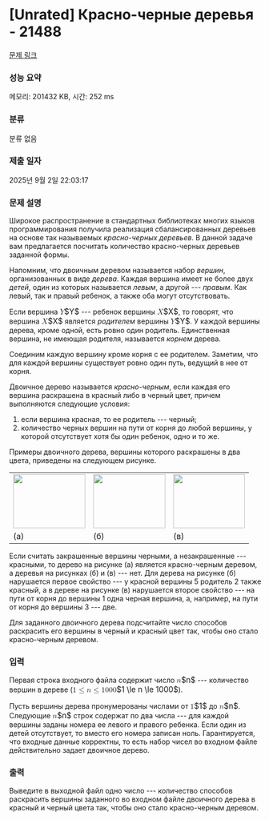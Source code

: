 # [Unrated] Красно-черные деревья - 21488 

[문제 링크](https://www.acmicpc.net/problem/21488) 

### 성능 요약

메모리: 201432 KB, 시간: 252 ms

### 분류

분류 없음

### 제출 일자

2025년 9월 2일 22:03:17

### 문제 설명

<p>Широкое распространение в стандартных библиотеках многих языков программирования получила реализация сбалансированных деревьев на основе так называемых <em>красно-черных деревьев</em>. В данной задаче вам предлагается посчитать количество красно-черных деревьев заданной формы.</p>

<p>Напомним, что двоичным деревом называется набор <em>вершин</em>, организованных в виде <em>дерева</em>. Каждая вершина имеет не более двух <em>детей</em>, один из которых называется <em>левым</em>, а другой --- <em>правым</em>. Как левый, так и правый ребенок, а также оба могут отсутствовать. </p>

<p>Если вершина <mjx-container class="MathJax" jax="CHTML" style="font-size: 109%; position: relative;"><mjx-math class="MJX-TEX" aria-hidden="true"><mjx-mi class="mjx-i"><mjx-c class="mjx-c1D44C TEX-I"></mjx-c></mjx-mi></mjx-math><mjx-assistive-mml unselectable="on" display="inline"><math xmlns="http://www.w3.org/1998/Math/MathML"><mi>Y</mi></math></mjx-assistive-mml><span aria-hidden="true" class="no-mathjax mjx-copytext">$Y$</span></mjx-container> --- ребенок вершины <mjx-container class="MathJax" jax="CHTML" style="font-size: 109%; position: relative;"><mjx-math class="MJX-TEX" aria-hidden="true"><mjx-mi class="mjx-i"><mjx-c class="mjx-c1D44B TEX-I"></mjx-c></mjx-mi></mjx-math><mjx-assistive-mml unselectable="on" display="inline"><math xmlns="http://www.w3.org/1998/Math/MathML"><mi>X</mi></math></mjx-assistive-mml><span aria-hidden="true" class="no-mathjax mjx-copytext">$X$</span></mjx-container>, то говорят, что вершина <mjx-container class="MathJax" jax="CHTML" style="font-size: 109%; position: relative;"><mjx-math class="MJX-TEX" aria-hidden="true"><mjx-mi class="mjx-i"><mjx-c class="mjx-c1D44B TEX-I"></mjx-c></mjx-mi></mjx-math><mjx-assistive-mml unselectable="on" display="inline"><math xmlns="http://www.w3.org/1998/Math/MathML"><mi>X</mi></math></mjx-assistive-mml><span aria-hidden="true" class="no-mathjax mjx-copytext">$X$</span></mjx-container> является <em>родителем</em> вершины <mjx-container class="MathJax" jax="CHTML" style="font-size: 109%; position: relative;"><mjx-math class="MJX-TEX" aria-hidden="true"><mjx-mi class="mjx-i"><mjx-c class="mjx-c1D44C TEX-I"></mjx-c></mjx-mi></mjx-math><mjx-assistive-mml unselectable="on" display="inline"><math xmlns="http://www.w3.org/1998/Math/MathML"><mi>Y</mi></math></mjx-assistive-mml><span aria-hidden="true" class="no-mathjax mjx-copytext">$Y$</span></mjx-container>. У каждой вершины дерева, кроме одной, есть ровно один родитель. Единственная вершина, не имеющая родителя, называется <em>корнем</em> дерева.</p>

<p>Соединим каждую вершину кроме корня с ее родителем. Заметим, что для каждой вершины существует ровно один путь, ведущий в нее от корня.</p>

<p>Двоичное дерево называется <em>красно-черным</em>, если каждая его вершина раскрашена в красный либо в черный цвет, причем выполняются следующие условия:</p>

<ol>
	<li>если вершина красная, то ее родитель --- черный;</li>
	<li>количество черных вершин на пути от корня до любой вершины, у которой отсутствует хотя бы один ребенок, одно и то же.</li>
</ol>

<p>Примеры двоичного дерева, вершины которого раскрашены в два цвета, приведены на следующем рисунке. </p>

<table class="table table-bordered td-center">
	<tbody>
		<tr>
			<td><img alt="" src="https://upload.acmicpc.net/0f0c6c1e-ad26-4581-8719-a17a48076384/-/preview/" style="width: 144px; height: 108px;"></td>
			<td><img alt="" src="https://upload.acmicpc.net/126f42ce-7f09-4014-98ae-0ba68bd9fe22/-/preview/" style="width: 144px; height: 108px;"></td>
			<td><img alt="" src="https://upload.acmicpc.net/1d86ec5b-9275-4ddc-a87d-6b83b5c77f92/-/preview/" style="width: 143px; height: 108px;"></td>
		</tr>
		<tr>
			<td>(а)</td>
			<td>(б)</td>
			<td>(в)</td>
		</tr>
	</tbody>
</table>

<p>Если считать закрашенные вершины черными, а незакрашенные --- красными, то дерево на рисунке (а) является красно-черным деревом, а деревья на рисунках (б) и (в) --- нет. Для дерева на рисунке (б) нарушается первое свойство --- у красной вершины 5 родитель 2 также красный, а в дереве на рисунке (в) нарушается второе свойство --- на пути от корня до вершины 1 одна черная вершина, а, например, на пути от корня до вершины 3 --- две.</p>

<p>Для заданного двоичного дерева подсчитайте число способов раскрасить его вершины в черный и красный цвет так, чтобы оно стало красно-черным деревом.</p>

### 입력 

 <p>Первая строка входного файла содержит число <mjx-container class="MathJax" jax="CHTML" style="font-size: 109%; position: relative;"><mjx-math class="MJX-TEX" aria-hidden="true"><mjx-mi class="mjx-i"><mjx-c class="mjx-c1D45B TEX-I"></mjx-c></mjx-mi></mjx-math><mjx-assistive-mml unselectable="on" display="inline"><math xmlns="http://www.w3.org/1998/Math/MathML"><mi>n</mi></math></mjx-assistive-mml><span aria-hidden="true" class="no-mathjax mjx-copytext">$n$</span></mjx-container> --- количество вершин в дереве (<mjx-container class="MathJax" jax="CHTML" style="font-size: 109%; position: relative;"><mjx-math class="MJX-TEX" aria-hidden="true"><mjx-mn class="mjx-n"><mjx-c class="mjx-c31"></mjx-c></mjx-mn><mjx-mo class="mjx-n" space="4"><mjx-c class="mjx-c2264"></mjx-c></mjx-mo><mjx-mi class="mjx-i" space="4"><mjx-c class="mjx-c1D45B TEX-I"></mjx-c></mjx-mi><mjx-mo class="mjx-n" space="4"><mjx-c class="mjx-c2264"></mjx-c></mjx-mo><mjx-mn class="mjx-n" space="4"><mjx-c class="mjx-c31"></mjx-c><mjx-c class="mjx-c30"></mjx-c><mjx-c class="mjx-c30"></mjx-c><mjx-c class="mjx-c30"></mjx-c></mjx-mn></mjx-math><mjx-assistive-mml unselectable="on" display="inline"><math xmlns="http://www.w3.org/1998/Math/MathML"><mn>1</mn><mo>≤</mo><mi>n</mi><mo>≤</mo><mn>1000</mn></math></mjx-assistive-mml><span aria-hidden="true" class="no-mathjax mjx-copytext">$1 \le n \le 1000$</span></mjx-container>).</p>

<p>Пусть вершины дерева пронумерованы числами от <mjx-container class="MathJax" jax="CHTML" style="font-size: 109%; position: relative;"><mjx-math class="MJX-TEX" aria-hidden="true"><mjx-mn class="mjx-n"><mjx-c class="mjx-c31"></mjx-c></mjx-mn></mjx-math><mjx-assistive-mml unselectable="on" display="inline"><math xmlns="http://www.w3.org/1998/Math/MathML"><mn>1</mn></math></mjx-assistive-mml><span aria-hidden="true" class="no-mathjax mjx-copytext">$1$</span></mjx-container> до <mjx-container class="MathJax" jax="CHTML" style="font-size: 109%; position: relative;"><mjx-math class="MJX-TEX" aria-hidden="true"><mjx-mi class="mjx-i"><mjx-c class="mjx-c1D45B TEX-I"></mjx-c></mjx-mi></mjx-math><mjx-assistive-mml unselectable="on" display="inline"><math xmlns="http://www.w3.org/1998/Math/MathML"><mi>n</mi></math></mjx-assistive-mml><span aria-hidden="true" class="no-mathjax mjx-copytext">$n$</span></mjx-container>. Следующие <mjx-container class="MathJax" jax="CHTML" style="font-size: 109%; position: relative;"><mjx-math class="MJX-TEX" aria-hidden="true"><mjx-mi class="mjx-i"><mjx-c class="mjx-c1D45B TEX-I"></mjx-c></mjx-mi></mjx-math><mjx-assistive-mml unselectable="on" display="inline"><math xmlns="http://www.w3.org/1998/Math/MathML"><mi>n</mi></math></mjx-assistive-mml><span aria-hidden="true" class="no-mathjax mjx-copytext">$n$</span></mjx-container> строк содержат по два числа --- для каждой вершины заданы номера ее левого и правого ребенка. Если один из детей отсутствует, то вместо его номера записан ноль. Гарантируется, что входные данные корректны, то есть набор чисел во входном файле действительно задает двоичное дерево.</p>

### 출력 

 <p>Выведите в выходной файл одно число --- количество способов раскрасить вершины заданного во входном файле двоичного дерева в красный и черный цвета так, чтобы оно стало красно-черным деревом.</p>

